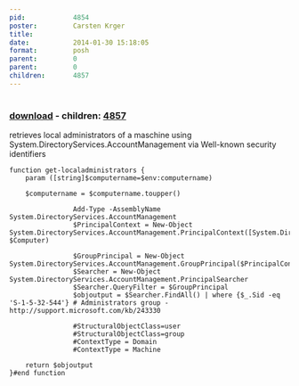 ```yaml
---
pid:            4854
poster:         Carsten Krger
title:          
date:           2014-01-30 15:18:05
format:         posh
parent:         0
parent:         0
children:       4857
---
```


# 

### [download](4854.ps1) - children: [4857](4857.md)

retrieves local administrators of a maschine using System.DirectoryServices.AccountManagement via Well-known security identifiers

```posh
function get-localadministrators {
    param ([string]$computername=$env:computername)

    $computername = $computername.toupper()
    
                Add-Type -AssemblyName System.DirectoryServices.AccountManagement
                $PrincipalContext = New-Object System.DirectoryServices.AccountManagement.PrincipalContext([System.DirectoryServices.AccountManagement.ContextType]::Machine, $Computer)
                           
                $GroupPrincipal = New-Object System.DirectoryServices.AccountManagement.GroupPrincipal($PrincipalContext)
                $Searcher = New-Object System.DirectoryServices.AccountManagement.PrincipalSearcher
                $Searcher.QueryFilter = $GroupPrincipal
                $objoutput = $Searcher.FindAll() | where {$_.Sid -eq 'S-1-5-32-544'} # Administrators group - http://support.microsoft.com/kb/243330
                
                #StructuralObjectClass=user
                #StructuralObjectClass=group
                #ContextType = Domain
                #ContextType = Machine
                    
    return $objoutput
}#end function
```
